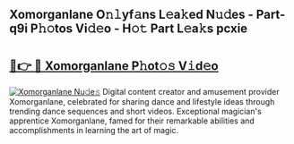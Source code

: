## Xomorganlane O𝚗𝚕yf𝚊ns L𝚎a𝚔ed N𝚞𝚍es - Part-q9i P𝚑𝚘tos Vi𝚍𝚎o - H𝚘𝚝 Part L𝚎a𝚔s pcxie

# <h2><a href="http://kf8ct5f.oniu.top/?m=Xomorganlane">🔗👉 🔴 Xomorganlane P𝚑ot𝚘𝚜 V𝚒d𝚎o</a></h2>

[![Xomorganlane Nu𝚍e𝚜](https://i.imgur.com/0qMVB7G.gif)](http://kf8ct5f.oniu.top/?m=Xomorganlane)
Digital content creator and amusement provider Xomorganlane, celebrated for sharing dance and lifestyle ideas through trending dance sequences and short videos. Exceptional magician's apprentice Xomorganlane, famed for their remarkable abilities and accomplishments in learning the art of magic.  
